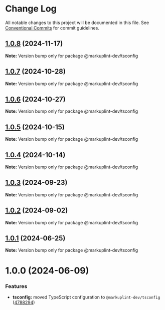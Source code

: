 # Change Log

All notable changes to this project will be documented in this file.
See [Conventional Commits](https://conventionalcommits.org) for commit guidelines.

## [1.0.8](https://github.com/markuplint/markuplint/compare/@markuplint-dev/tsconfig@1.0.7...@markuplint-dev/tsconfig@1.0.8) (2024-11-17)

**Note:** Version bump only for package @markuplint-dev/tsconfig

## [1.0.7](https://github.com/markuplint/markuplint/compare/@markuplint-dev/tsconfig@1.0.6...@markuplint-dev/tsconfig@1.0.7) (2024-10-28)

**Note:** Version bump only for package @markuplint-dev/tsconfig

## [1.0.6](https://github.com/markuplint/markuplint/compare/@markuplint-dev/tsconfig@1.0.5...@markuplint-dev/tsconfig@1.0.6) (2024-10-27)

**Note:** Version bump only for package @markuplint-dev/tsconfig

## [1.0.5](https://github.com/markuplint/markuplint/compare/@markuplint-dev/tsconfig@1.0.4...@markuplint-dev/tsconfig@1.0.5) (2024-10-15)

**Note:** Version bump only for package @markuplint-dev/tsconfig

## [1.0.4](https://github.com/markuplint/markuplint/compare/@markuplint-dev/tsconfig@1.0.3...@markuplint-dev/tsconfig@1.0.4) (2024-10-14)

**Note:** Version bump only for package @markuplint-dev/tsconfig

## [1.0.3](https://github.com/markuplint/markuplint/compare/@markuplint-dev/tsconfig@1.0.2...@markuplint-dev/tsconfig@1.0.3) (2024-09-23)

**Note:** Version bump only for package @markuplint-dev/tsconfig

## [1.0.2](https://github.com/markuplint/markuplint/compare/@markuplint-dev/tsconfig@1.0.1...@markuplint-dev/tsconfig@1.0.2) (2024-09-02)

**Note:** Version bump only for package @markuplint-dev/tsconfig

## [1.0.1](https://github.com/markuplint/markuplint/compare/@markuplint-dev/tsconfig@1.0.0...@markuplint-dev/tsconfig@1.0.1) (2024-06-25)

**Note:** Version bump only for package @markuplint-dev/tsconfig

# 1.0.0 (2024-06-09)

### Features

- **tsconfig:** moved TypeScript configuration to `@markuplint-dev/tsconfig` ([4788294](https://github.com/markuplint/markuplint/commit/4788294cce1e864798925ce307b222d46be177e2))

